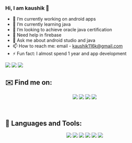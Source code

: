 ### Hi, I am kaushik 👋


- 🔭 I’m currently working on android apps
- 🌱 I’m currently learning java
- 👯 I’m looking to achieve oracle java certification
- 🤔 Need help in firebase
- 💬 Ask me about android studio and java
- 📫 How to reach me: email - kaushik116k@gmail.com
- ⚡ Fun fact: I almost spend 1 year and app development

<img src = "https://github-readme-stats.vercel.app/api?username=kauhik116k&show_icons=true&theme=highcontrast">

<img src = "https://github-readme-stats.vercel.app/api/top-langs/?username=kauhik116k">

<img src = "https://github-readme-streak-stats.herokuapp.com/?user=kauhik116k">

## ✉️ Find me on:


<p align="center">
  <img src = "https://img.shields.io/badge/WhatsApp-25D366?style=for-the-badge&logo=whatsapp&logoColor=white">
  <img src = "https://img.shields.io/badge/Gmail-D14836?style=for-the-badge&logo=gmail&logoColor=white">
  <img src = "https://img.shields.io/badge/Telegram-2CA5E0?style=for-the-badge&logo=telegram&logoColor=white">
  <img src = "https://img.shields.io/badge/Messenger-00B2FF?style=for-the-badge&logo=messenger&logoColor=white">
</p>

<br />

## 🧰 Languages and Tools:
<p align="center">
  <img src = "https://img.shields.io/badge/Android-3DDC84?style=for-the-badge&logo=android&logoColor=white">
  <img src = "https://img.shields.io/badge/Java-ED8B00?style=for-the-badge&logo=java&logoColor=white">
  <img src = "https://img.shields.io/badge/Python-FFD43B?style=for-the-badge&logo=python&logoColor=darkgreen">
  <img src = "https://img.shields.io/badge/C-00599C?style=for-the-badge&logo=c&logoColor=white">
  <img src = "https://img.shields.io/badge/C%2B%2B-00599C?style=for-the-badge&logo=c%2B%2B&logoColor=white">
  <img src = "https://img.shields.io/badge/RStudio-75AADB?style=for-the-badge&logo=RStudio&logoColor=white">
</p>
